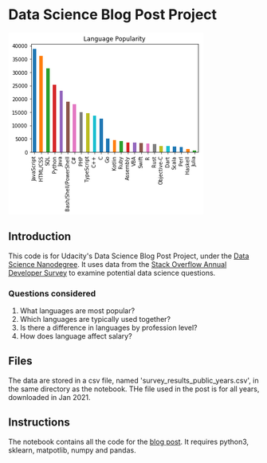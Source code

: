 # Data Science Blog Post Project

[image1]: https://github.com/natsci-droid/Udacity_DS_P1_Data_Science_Blog/blob/main/image1.png "Language Popularity"

![Language Popularity][image1]

## Introduction
This code is for Udacity's Data Science Blog Post Project, under the [Data Science Nanodegree](https://www.udacity.com/course/data-scientist-nanodegree--nd025). It uses data from the [Stack Overflow Annual Developer Survey](https://insights.stackoverflow.com/survey) to examine potential data science questions.

### Questions considered
1) What languages are most popular?<BR>
2) Which languages are typically used together?<BR>
3) Is there a difference in languages by profession level?<BR>
4) How does language affect salary?

## Files
The data are stored in a csv file, named 'survey_results_public_years.csv', in the same directory as the notebook. THe file used in the post is for all years, downloaded in Jan 2021.

## Instructions
The notebook contains all the code for the [blog post](https://natsci-droid.github.io/What-Coding-Language-Should-You-Learn/). It requires python3, sklearn, matpotlib, numpy and pandas.